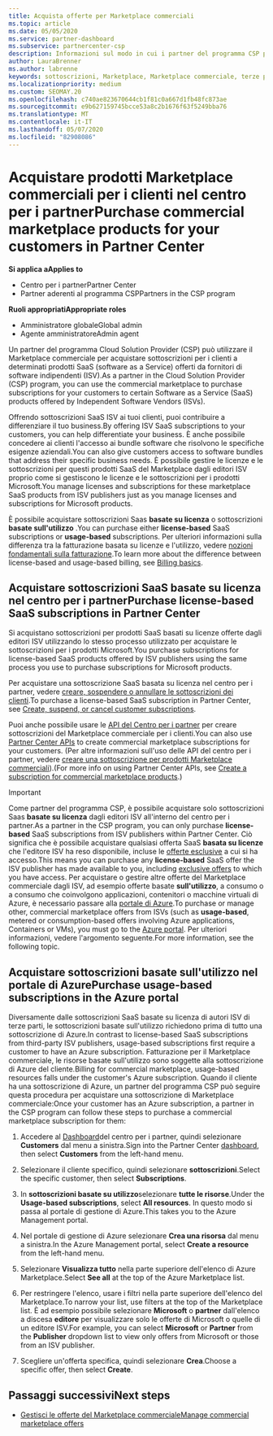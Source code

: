 ```yaml
---
title: Acquista offerte per Marketplace commerciali
ms.topic: article
ms.date: 05/05/2020
ms.service: partner-dashboard
ms.subservice: partnercenter-csp
description: Informazioni sul modo in cui i partner del programma CSP possono usare il centro per i partner per l'acquisto di offerte SaaS da parte dei fornitori di software indipendenti (ISV).
author: LauraBrenner
ms.author: labrenne
keywords: sottoscrizioni, Marketplace, Marketplace commerciale, terze parti, ISV, offerte SaaS, programma Cloud Solution Provider, acquista un'offerta, Acquista una sottoscrizione
ms.localizationpriority: medium
ms.custom: SEOMAY.20
ms.openlocfilehash: c740ae823670644cb1f81c0a667d1fb48fc873ae
ms.sourcegitcommit: e9b627159745bcce53a8c2b1676f63f5249bba76
ms.translationtype: MT
ms.contentlocale: it-IT
ms.lasthandoff: 05/07/2020
ms.locfileid: "82908086"
---
```

# <a name="purchase-commercial-marketplace-products-for-your-customers-in-partner-center"></a><span data-ttu-id="31ee6-104">Acquistare prodotti Marketplace commerciali per i clienti nel centro per i partner</span><span class="sxs-lookup"><span data-stu-id="31ee6-104">Purchase commercial marketplace products for your customers in Partner Center</span></span>

<span data-ttu-id="31ee6-105">**Si applica a**</span><span class="sxs-lookup"><span data-stu-id="31ee6-105">**Applies to**</span></span>

- <span data-ttu-id="31ee6-106">Centro per i partner</span><span class="sxs-lookup"><span data-stu-id="31ee6-106">Partner Center</span></span>
- <span data-ttu-id="31ee6-107">Partner aderenti al programma CSP</span><span class="sxs-lookup"><span data-stu-id="31ee6-107">Partners in the CSP program</span></span>

<span data-ttu-id="31ee6-108">**Ruoli appropriati**</span><span class="sxs-lookup"><span data-stu-id="31ee6-108">**Appropriate roles**</span></span>

- <span data-ttu-id="31ee6-109">Amministratore globale</span><span class="sxs-lookup"><span data-stu-id="31ee6-109">Global admin</span></span>
- <span data-ttu-id="31ee6-110">Agente amministratore</span><span class="sxs-lookup"><span data-stu-id="31ee6-110">Admin agent</span></span>

<span data-ttu-id="31ee6-111">Un partner del programma Cloud Solution Provider (CSP) può utilizzare il Marketplace commerciale per acquistare sottoscrizioni per i clienti a determinati prodotti SaaS (software as a Service) offerti da fornitori di software indipendenti (ISV).</span><span class="sxs-lookup"><span data-stu-id="31ee6-111">As a partner in the Cloud Solution Provider (CSP) program, you can use the commercial marketplace to purchase subscriptions for your customers to certain Software as a Service (SaaS) products offered by Independent Software Vendors (ISVs).</span></span> 

<span data-ttu-id="31ee6-112">Offrendo sottoscrizioni SaaS ISV ai tuoi clienti, puoi contribuire a differenziare il tuo business.</span><span class="sxs-lookup"><span data-stu-id="31ee6-112">By offering ISV SaaS subscriptions to your customers, you can help differentiate your business.</span></span> <span data-ttu-id="31ee6-113">È anche possibile concedere ai clienti l'accesso ai bundle software che risolvono le specifiche esigenze aziendali.</span><span class="sxs-lookup"><span data-stu-id="31ee6-113">You can also give customers access to software bundles that address their specific business needs.</span></span> <span data-ttu-id="31ee6-114">È possibile gestire le licenze e le sottoscrizioni per questi prodotti SaaS del Marketplace dagli editori ISV proprio come si gestiscono le licenze e le sottoscrizioni per i prodotti Microsoft.</span><span class="sxs-lookup"><span data-stu-id="31ee6-114">You manage licenses and subscriptions for these marketplace SaaS products from ISV publishers just as you manage licenses and subscriptions for Microsoft products.</span></span>

<span data-ttu-id="31ee6-115">È possibile acquistare sottoscrizioni Saas **basate su licenza** o sottoscrizioni **basate sull'utilizzo** .</span><span class="sxs-lookup"><span data-stu-id="31ee6-115">You can purchase either **license-based** SaaS subscriptions or **usage-based** subscriptions.</span></span> <span data-ttu-id="31ee6-116">Per ulteriori informazioni sulla differenza tra la fatturazione basata su licenze e l'utilizzo, vedere [nozioni fondamentali sulla fatturazione](billing-basics.md).</span><span class="sxs-lookup"><span data-stu-id="31ee6-116">To learn more about the difference between license-based and usage-based billing, see [Billing basics](billing-basics.md).</span></span>

## <a name="purchase-license-based-saas-subscriptions-in-partner-center"></a><span data-ttu-id="31ee6-117">Acquistare sottoscrizioni SaaS basate su licenza nel centro per i partner</span><span class="sxs-lookup"><span data-stu-id="31ee6-117">Purchase license-based SaaS subscriptions in Partner Center</span></span>

<span data-ttu-id="31ee6-118">Si acquistano sottoscrizioni per prodotti SaaS basati su licenze offerte dagli editori ISV utilizzando lo stesso processo utilizzato per acquistare le sottoscrizioni per i prodotti Microsoft.</span><span class="sxs-lookup"><span data-stu-id="31ee6-118">You purchase subscriptions for license-based SaaS products offered by ISV publishers using the same process you use to purchase subscriptions for Microsoft products.</span></span>

<span data-ttu-id="31ee6-119">Per acquistare una sottoscrizione SaaS basata su licenza nel centro per i partner, vedere [creare, sospendere o annullare le sottoscrizioni dei clienti](create-a-new-subscription.md#create-a-new-subscription).</span><span class="sxs-lookup"><span data-stu-id="31ee6-119">To purchase a license-based SaaS subscription in Partner Center, see [Create, suspend, or cancel customer subscriptions](create-a-new-subscription.md#create-a-new-subscription).</span></span>

<span data-ttu-id="31ee6-120">Puoi anche possibile usare le [API del Centro per i partner](https://docs.microsoft.com/partner-center/develop/) per creare sottoscrizioni del Marketplace commerciale per i clienti.</span><span class="sxs-lookup"><span data-stu-id="31ee6-120">You can also use [Partner Center APIs](https://docs.microsoft.com/partner-center/develop/) to create commercial marketplace subscriptions for your customers.</span></span> <span data-ttu-id="31ee6-121">(Per altre informazioni sull'uso delle API del centro per i partner, vedere [creare una sottoscrizione per prodotti Marketplace commerciali](https://docs.microsoft.com/partner-center/develop/create-subscription-azure-marketplace-products)).</span><span class="sxs-lookup"><span data-stu-id="31ee6-121">(For more info on using Partner Center APIs, see [Create a subscription for commercial marketplace products](https://docs.microsoft.com/partner-center/develop/create-subscription-azure-marketplace-products).)</span></span>

>[!IMPORTANT]
> <span data-ttu-id="31ee6-122">Come partner del programma CSP, è possibile acquistare solo sottoscrizioni Saas **basate su licenza** dagli editori ISV all'interno del centro per i partner.</span><span class="sxs-lookup"><span data-stu-id="31ee6-122">As a partner in the CSP program, you can only purchase **license-based** SaaS subscriptions from ISV publishers within Partner Center.</span></span> <span data-ttu-id="31ee6-123">Ciò significa che è possibile acquistare qualsiasi offerta SaaS **basata su licenze** che l'editore ISV ha reso disponibile, incluse le [offerte esclusive](csp-commercial-marketplace-discover.md#learn-about-marketplace-exclusive-offers) a cui si ha accesso.</span><span class="sxs-lookup"><span data-stu-id="31ee6-123">This means you can purchase any **license-based** SaaS offer the ISV publisher has made available to you, including [exclusive offers](csp-commercial-marketplace-discover.md#learn-about-marketplace-exclusive-offers) to which you have access.</span></span> <span data-ttu-id="31ee6-124">Per acquistare o gestire altre offerte del Marketplace commerciale dagli ISV, ad esempio offerte basate **sull'utilizzo**, a consumo o a consumo che coinvolgono applicazioni, contenitori o macchine virtuali di Azure, è necessario passare alla [portale di Azure](https://portal.azure.com/).</span><span class="sxs-lookup"><span data-stu-id="31ee6-124">To purchase or manage other, commercial marketplace offers from ISVs (such as **usage-based**, metered or consumption-based offers involving Azure applications, Containers or VMs), you must go to the [Azure portal](https://portal.azure.com/).</span></span> <span data-ttu-id="31ee6-125">Per ulteriori informazioni, vedere l'argomento seguente.</span><span class="sxs-lookup"><span data-stu-id="31ee6-125">For more information, see the following topic.</span></span>

## <a name="purchase-usage-based-subscriptions-in-the-azure-portal"></a><span data-ttu-id="31ee6-126">Acquistare sottoscrizioni basate sull'utilizzo nel portale di Azure</span><span class="sxs-lookup"><span data-stu-id="31ee6-126">Purchase usage-based subscriptions in the Azure portal</span></span>

<span data-ttu-id="31ee6-127">Diversamente dalle sottoscrizioni SaaS basate su licenza di autori ISV di terze parti, le sottoscrizioni basate sull'utilizzo richiedono prima di tutto una sottoscrizione di Azure.</span><span class="sxs-lookup"><span data-stu-id="31ee6-127">In contrast to license-based SaaS subscriptions from third-party ISV publishers, usage-based subscriptions first require a customer to have an Azure subscription.</span></span> <span data-ttu-id="31ee6-128">Fatturazione per il Marketplace commerciale, le risorse basate sull'utilizzo sono soggette alla sottoscrizione di Azure del cliente.</span><span class="sxs-lookup"><span data-stu-id="31ee6-128">Billing for commercial marketplace, usage-based resources falls under the customer's Azure subscription.</span></span> <span data-ttu-id="31ee6-129">Quando il cliente ha una sottoscrizione di Azure, un partner del programma CSP può seguire questa procedura per acquistare una sottoscrizione di Marketplace commerciale:</span><span class="sxs-lookup"><span data-stu-id="31ee6-129">Once your customer has an Azure subscription, a partner in the CSP program can follow these steps to purchase a commercial marketplace subscription for them:</span></span>

1. <span data-ttu-id="31ee6-130">Accedere al [Dashboard](https://partner.microsoft.com/dashboard)del centro per i partner, quindi selezionare **Customers** dal menu a sinistra.</span><span class="sxs-lookup"><span data-stu-id="31ee6-130">Sign into the Partner Center [dashboard](https://partner.microsoft.com/dashboard), then select **Customers** from the left-hand menu.</span></span>

2. <span data-ttu-id="31ee6-131">Selezionare il cliente specifico, quindi selezionare **sottoscrizioni**.</span><span class="sxs-lookup"><span data-stu-id="31ee6-131">Select the specific customer, then select **Subscriptions**.</span></span>  

3. <span data-ttu-id="31ee6-132">In **sottoscrizioni basate su utilizzo**selezionare **tutte le risorse**.</span><span class="sxs-lookup"><span data-stu-id="31ee6-132">Under the **Usage-based subscriptions**, select **All resources**.</span></span> <span data-ttu-id="31ee6-133">In questo modo si passa al portale di gestione di Azure.</span><span class="sxs-lookup"><span data-stu-id="31ee6-133">This takes you to the Azure Management portal.</span></span>

4. <span data-ttu-id="31ee6-134">Nel portale di gestione di Azure selezionare **Crea una risorsa** dal menu a sinistra.</span><span class="sxs-lookup"><span data-stu-id="31ee6-134">In the Azure Management portal, select **Create a resource** from the left-hand menu.</span></span>

5. <span data-ttu-id="31ee6-135">Selezionare **Visualizza tutto** nella parte superiore dell'elenco di Azure Marketplace.</span><span class="sxs-lookup"><span data-stu-id="31ee6-135">Select **See all** at the top of the Azure Marketplace list.</span></span>

6. <span data-ttu-id="31ee6-136">Per restringere l'elenco, usare i filtri nella parte superiore dell'elenco del Marketplace.</span><span class="sxs-lookup"><span data-stu-id="31ee6-136">To narrow your list, use filters at the top of the Marketplace list.</span></span> <span data-ttu-id="31ee6-137">È ad esempio possibile selezionare **Microsoft** o **partner** dall'elenco a discesa **editore** per visualizzare solo le offerte di Microsoft o quelle di un editore ISV.</span><span class="sxs-lookup"><span data-stu-id="31ee6-137">For example, you can select **Microsoft** or **Partner** from the **Publisher** dropdown list to view only offers from Microsoft or those from an ISV publisher.</span></span>

7. <span data-ttu-id="31ee6-138">Scegliere un'offerta specifica, quindi selezionare **Crea**.</span><span class="sxs-lookup"><span data-stu-id="31ee6-138">Choose a specific offer, then select **Create**.</span></span>

## <a name="next-steps"></a><span data-ttu-id="31ee6-139">Passaggi successivi</span><span class="sxs-lookup"><span data-stu-id="31ee6-139">Next steps</span></span>

- [<span data-ttu-id="31ee6-140">Gestisci le offerte del Marketplace commerciale</span><span class="sxs-lookup"><span data-stu-id="31ee6-140">Manage commercial marketplace offers</span></span>](csp-commercial-marketplace-purchase.md)